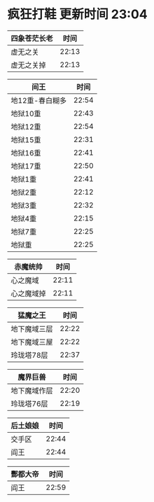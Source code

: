 # 疯狂打鞋 更新时间 23:04

| 四象苍茫长老   | 时间    |
|--------|-------|
| 虚无之关 | 22:13 |
| 虚无之关掉 | 22:13 |

| 间王   | 时间    |
|--------|-------|
| 地12重-春白糊多 | 22:54 |
| 地狱10重 | 22:43 |
| 地狱12重 | 22:54 |
| 地狱15重 | 22:31 |
| 地狱16重 | 22:41 |
| 地狱17重 | 22:50 |
| 地狱1重 | 22:41 |
| 地狱2重 | 22:12 |
| 地狱3重 | 22:32 |
| 地狱4重 | 22:15 |
| 地狱7重 | 22:25 |
| 地狱重 | 22:25 |

| 赤魔统帅   | 时间    |
|--------|-------|
| 心之魔域 | 22:11 |
| 心之魔域掉 | 22:11 |

| 猛魔之王   | 时间    |
|--------|-------|
| 地下魔域三层 | 22:22 |
| 地下魔域三屋 | 22:22 |
| 玲珑塔78层 | 22:37 |

| 魔界巨兽   | 时间    |
|--------|-------|
| 地下魔域作层 | 22:20 |
| 玲珑塔76层 | 22:19 |

| 后土娘娘   | 时间    |
|--------|-------|
| 交手区 | 22:44 |
| 阎王 | 22:44 |

| 酆都大帝   | 时间    |
|--------|-------|
| 阎王 | 22:59 |